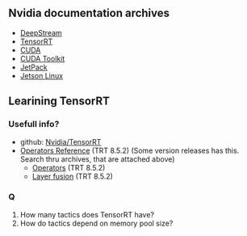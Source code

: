 ## Nvidia documentation archives
* [DeepStream](https://docs.nvidia.com/metropolis/deepstream-archive.html)
* [TensorRT](https://docs.nvidia.com/deeplearning/tensorrt/archives/index.html)
* [CUDA](https://docs.nvidia.com/cuda/archive/)
* [CUDA Toolkit](https://developer.nvidia.com/cuda-toolkit-archive)
* [JetPack](https://developer.nvidia.com/embedded/jetpack-archive)
* [Jetson Linux](https://developer.nvidia.com/embedded/jetson-linux-archive)
## Learining TensorRT
### Usefull info?
  * github: [Nvidia/TensorRT](https://github.com/NVIDIA/TensorRT/releases)
  * [Operators Reference](https://docs.nvidia.com/deeplearning/tensorrt/archives/tensorrt-852/operators/index.html) (TRT 8.5.2) (Some version releases has this. Search thru archives, that are attached above)
    * [Operators](https://docs.nvidia.com/deeplearning/tensorrt/archives/tensorrt-852/operators/docs/index.html) (TRT 8.5.2)
    * [Layer fusion](https://docs.nvidia.com/deeplearning/tensorrt/archives/tensorrt-852/developer-guide/index.html#layer-fusion) (TRT 8.5.2)
### Q
1. How many tactics does TensorRT have?
2. How do tactics depend on memory pool size?
